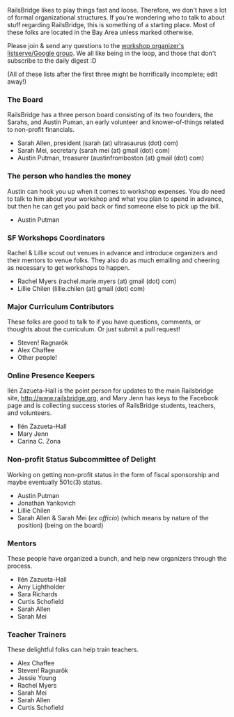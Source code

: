RailsBridge likes to play things fast and loose. Therefore, we don't have a lot of formal organizational structures. If you're wondering who to talk to about stuff regarding RailsBridge, this is something of a starting place. Most of these folks are located in the Bay Area unless marked otherwise. 

Please join & send any questions to the [workshop organizer's listserve/Google group](https://groups.google.com/forum/#!forum/railsbridge-workshops). We all like being in the loop, and those that don't subscribe to the daily digest :D

(All of these lists after the first three might be horrifically incomplete; edit away!)

### The Board
RailsBridge has a three person board consisting of its two founders, the Sarahs, and Austin Puman, an early volunteer and knower-of-things related to non-profit financials.
* Sarah Allen, president (sarah (at) ultrasaurus (dot) com)
* Sarah Mei, secretary (sarah mei (at) gmail (dot) com)
* Austin Putman, treasurer (austinfromboston (at) gmail (dot) com)

### The person who handles the money
Austin can hook you up when it comes to workshop expenses. You do need to talk to him about your workshop and what you plan to spend in advance, but then he can get you paid back or find someone else to pick up the bill. 
* Austin Putman

### SF Workshops Coordinators
Rachel & Lillie scout out venues in advance and introduce organizers and their mentors to venue folks. They also do as much emailing and cheering as necessary to get workshops to happen. 
* Rachel Myers (rachel.marie.myers (at) gmail (dot) com)
* Lillie Chilen (lillie.chilen (at) gmail (dot) com)

### Major Curriculum Contributors
These folks are good to talk to if you have questions, comments, or thoughts about the curriculum. Or just submit a pull request! 
* Steven! Ragnarök
* Alex Chaffee
* Other people!

### Online Presence Keepers
Ilén Zazueta-Hall is the point person for updates to the main Railsbridge site, http://www.railsbridge.org, and Mary Jenn has keys to the Facebook page and is collecting success stories of RailsBridge students, teachers, and volunteers.
* Ilén Zazueta-Hall
* Mary Jenn
* Carina C. Zona

### Non-profit Status Subcommittee of Delight
Working on getting non-profit status in the form of fiscal sponsorship and maybe eventually 501c(3) status.
* Austin Putman
* Jonathan Yankovich
* Lillie Chilen
* Sarah Allen & Sarah Mei (_ex officio_) (which means by nature of the position) (being on the board)

### Mentors
These people have organized a bunch, and help new organizers through the process. 
* Ilén Zazueta-Hall
* Amy Lightholder
* Sara Richards
* Curtis Schofield
* Sarah Allen
* Sarah Mei 

### Teacher Trainers
These delightful folks can help train teachers.
* Alex Chaffee
* Steven! Ragnarök
* Jessie Young
* Rachel Myers
* Sarah Mei
* Sarah Allen
* Curtis Schofield